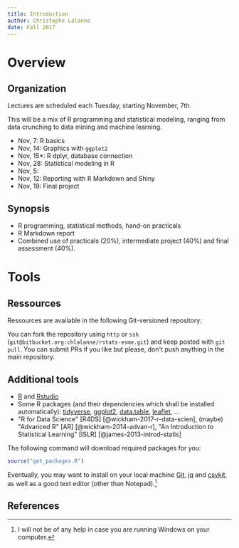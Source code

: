 ```yaml
---
title: Introduction
author: Christophe Lalanne
date: Fall 2017
---
```


# Overview

## Organization

Lectures are scheduled each Tuesday, starting November, 7th. 

This will be a mix of R programming and statistical modeling, ranging from data crunching to data mining and machine learning.

- Nov, 7: R basics
- Nov, 14: Graphics with `ggplot2`
- Nov, 15*: R dplyr, database connection
- Nov, 28: Statistical modeling in R
- Nov, 5: 
- Nov, 12: Reporting with R Markdown and Shiny
- Nov, 19: Final project

## Synopsis

- R programming, statistical methods, hand-on practicals
- R Markdown report
- Combined use of practicals (20%), intermediate project (40%) and final assessment (40%).

# Tools

## Ressources

Ressources are available in the following Git-versioned repository:  
<center> <https://bitbucket.org/chlalanne/rstats-esme> </center>

You can fork the repository using `http` or `ssh` (`git@bitbucket.org:chlalanne/rstats-esme.git`) and keep posted with `git pull`. You can submit PRs if you like but please, don't push anything in the main repository. 

## Additional tools

- [R][R] and [Rstudio][Rstudio]
- Some R packages (and their dependencies which shall be installed automatically): [tidyverse][tidyverse], [ggplot2][ggplot2], [data.table][data.table], [leaflet][leaflet], ... 
- "R for Data Science" [R4DS] [@wickham-2017-r-data-scien], (maybe) "Advanced R" [AR] [@wickham-2014-advan-r], "An Introduction to Statistical Learning" [ISLR] [@james-2013-introd-statis]

The following command will download required packages for you:

```r
source("get_packages.R")
```

Eventually, you may want to install on your local machine [Git][git], [jq][jq] and [csvkit][csvkit], as well as a good text editor (other than Notepad).[^1]

[^1]: I will not be of any help in case you are running Windows on your computer.

[R]: http://cran.r-project.org
[Rstudio]: http://rstudio.com
[tidyverse]: http://tidyverse.org
[ggplot2]: http://ggplot2.org
[data.table]: https://github.com/Rdatatable/data.table/wiki
[leaflet]: https://rstudio.github.io/leaflet/
[git]: https://git-scm.com
[jq]: https://stedolan.github.io/jq/
[csvkit]: http://csvkit.readthedocs.io/en/1.0.2/

## References

